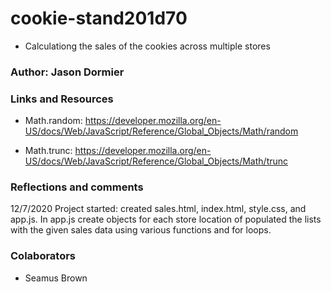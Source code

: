 # cookie-stand201d70

* Calculationg the sales of the cookies across multiple stores

### Author: Jason Dormier

### Links and Resources

* Math.random: <https://developer.mozilla.org/en-US/docs/Web/JavaScript/Reference/Global_Objects/Math/random>

* Math.trunc: <https://developer.mozilla.org/en-US/docs/Web/JavaScript/Reference/Global_Objects/Math/trunc>


### Reflections and comments

12/7/2020 Project started: created sales.html, index.html, style.css, and app.js. In app.js create objects for each store location of populated the lists with the given sales data using various functions and for loops.

### Colaborators
* Seamus Brown
